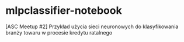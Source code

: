 # mlpclassifier-notebook
[ASC Meetup #2] Przykład użycia sieci neuronowych do klasyfikowania branży towaru w procesie kredytu ratalnego
